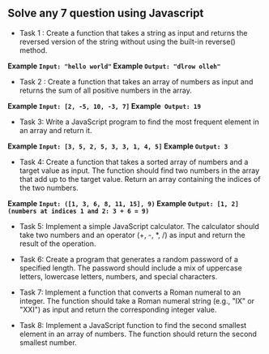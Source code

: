 ## Solve any 7 question  using Javascript 

- Task 1 : Create a function that takes a string as input and returns the reversed version of the string without using the built-in reverse() method. 

**Example `Input: "hello world"` Example `Output: "dlrow olleh"`**


- Task 2 : Create a function that takes an array of numbers as input and returns the sum of all positive numbers in the array. 

**Example `Input: [2, -5, 10, -3, 7]` Example` Output: 19`**


- Task 3: Write a JavaScript program to find the most frequent element in an array and return it. 

**Example `Input: [3, 5, 2, 5, 3, 3, 1, 4, 5]` Example `Output: 3`**


- Task 4: Create a function that takes a sorted array of numbers and a target value as input. The function should find two numbers in the array that add up to the target value. Return an array containing the indices of the two numbers.

 **Example `Input: ([1, 3, 6, 8, 11, 15], 9)` Example `Output: [1, 2] (numbers at indices 1 and 2: 3 + 6 = 9)`**


- Task 5: Implement a simple JavaScript calculator. The calculator should take two numbers and an operator (+, -, *, /) as input and return the result of the operation.


- Task 6: Create a program that generates a random password of a specified length. The password should include a mix of uppercase letters, lowercase letters, numbers, and special characters.


- Task 7: Implement a function that converts a Roman numeral to an integer. The function should take a Roman numeral string (e.g., "IX" or "XXI") as input and return the corresponding integer value.


- Task 8: Implement a JavaScript function to find the second smallest element in an array of numbers. The function should return the second smallest number.

